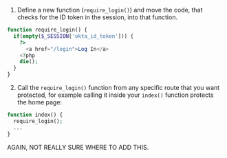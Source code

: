 1. Define a new function (`require_login()`) and move the code, that checks for the ID token in the session, into that function.

```php
function require_login() {
  if(empty($_SESSION['okta_id_token'])) {
    ?>
      <a href="/login">Log In</a>
    <?php
    die();
  }  
}
```

2. Call the `require_login()` function from any specific route that you want protected, for example calling it inside your `index()` function protects the home page:

```php
function index() {
  require_login();
  ...
}
```

AGAIN, NOT REALLY SURE WHERE TO ADD THIS.
